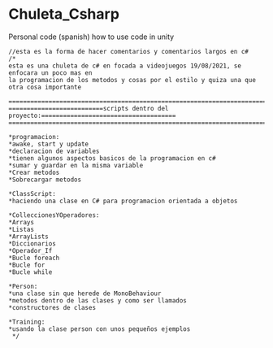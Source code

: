 # Chuleta_Csharp
Personal code (spanish) how to use code in unity 

    //esta es la forma de hacer comentarios y comentarios largos en c#
    /* 
    esta es una chuleta de c# en focada a videojuegos 19/08/2021, se enfocara un poco mas en
    la programacion de los metodos y cosas por el estilo y quiza una que otra cosa importante
     
    ===========================================================================================
    ==========================scripts dentro del proyecto:=====================================
    ===========================================================================================

    *programacion:
    *awake, start y update 
    *declaracion de variables
    *tienen algunos aspectos basicos de la programacion en c#
    *sumar y guardar en la misma variable 
    *Crear metodos 
    *Sobrecargar metodos 
    
    *ClassScript:
    *haciendo una clase en C# para programacion orientada a objetos 

    *ColleccionesYOperadores:
    *Arrays 
    *Listas
    *ArrayLists
    *Diccionarios
    *Operador_If
    *Bucle foreach
    *Bucle for
    *Bucle while 
    
    *Person:
    *una clase sin que herede de MonoBehaviour 
    *metodos dentro de las clases y como ser llamados 
    *constructores de clases 
    
    *Training:
    *usando la clase person con unos pequeños ejemplos 
     */
